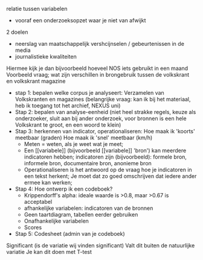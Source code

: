 relatie tussen variabelen

- vooraf een onderzoeksopzet waar je niet van afwijkt

2 doelen
- neerslag van maatschappelijk vershcijnselen / gebeurtenissen in de media
- journalistieke kwaliteiten

Hiermee kijk je dan bijvoorbeeld hoeveel NOS iets gebruikt in een maand
Voorbeeld vraag;
wat zijn verschillen in brongebruik tussen de volkskrant en volkskrant magazine

- stap 1: bepalen welke corpus je analyseert: Verzamelen van Volkskranten en magazines (belangrijke vraag: kan ik bij het materiaal, heb ik toegang tot het archief, NEXUS uni)
- Stap 2: bepalen van analyse-eenheid (niet heel strakke regels, keuze als onderzoeker, sluit aan bij ander onderzoek, voor bronnen is een hele Volkskrant te groot, en een woord te klein)
- Stap 3: herkennen van indicator, operationaliseren: Hoe maak ik 'koorts' meetbaar (graden) Hoe maak ik 'snel' meetbaar (km/h)
	- Meten = weten, als je weet wat je meet;
	- Een [[variabele]] (bijvoorbeeld [[variabele]] 'bron') kan meerdere indicatoren hebben; indicatoren zijn (bijvoorbeeld): formele bron, informele bron, documentaire bron, anonieme bron
	- Operationaliseren is het antwoord op de vraag hoe je indicatoren in een tekst herkent; Je moet dat zo goed omschrijven dat iedere ander ermee kan werken;
- Stap 4: Hoe ontwerp ik een codeboek?
	- Krippendorff's alpha: ideale waarde is >0.8, maar >0.67 is acceptabel
	- afhankelijke variabelen: indicatoren van de bronnen 
	- Geen taartdiagram, tabellen eerder gebruiken
	- Onafhankelijke variabelen 
	- Scores
- Stap 5: Codesheet (admin van je codeboek)


Significant (is de variatie wij vinden significant) Valt dit buiten de natuurlijke variatie
	Je kan dit doen met T-test
